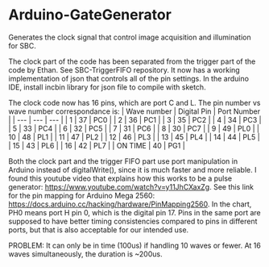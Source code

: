 # Arduino-GateGenerator
Generates the clock signal that control image acquisition and illumination for SBC.

The clock part of the code has been separated from the trigger part of the code by Ethan. See SBC-TriggerFIFO repository. It now has a working implementation of json that controls all of the pin settings. In the arduino IDE, install incbin library for json file to compile with sketch.

The clock code now has 16 pins, which are port C and L. The pin number vs wave number correspondance is:
| Wave number | Digital Pin | Port Number |
| --- | --- | --- |
| 1 | 37 | PC0 |
| 2 | 36 | PC1 |
| 3 | 35 | PC2 |
| 4 | 34 | PC3 |
| 5 | 33 | PC4 |
| 6 | 32 | PC5 |
| 7 | 31 | PC6 |
| 8 | 30 | PC7 |
| 9 | 49 | PL0 |
| 10 | 48 | PL1 |
| 11 | 47 | PL2 |
| 12 | 46 | PL3 |
| 13 | 45 | PL4 |
| 14 | 44 | PL5 |
| 15 | 43 | PL6 |
| 16 | 42 | PL7 |
| ON TIME | 40 | PG1 |

Both the clock part and the trigger FIFO part use port manipulation in Arduino instead of digitalWrite(), since it is much faster and more reliable. I found this youtube video that explains how this works to be a pulse generator: https://www.youtube.com/watch?v=y11JhCXaxZg. See this link for the pin mapping for Arduino Mega 2560: https://docs.arduino.cc/hacking/hardware/PinMapping2560. In the chart, PH0 means port H pin 0, which is the digital pin 17. Pins in the same port are supposed to have better timing consistencies compared to pins in different ports, but that is also acceptable for our intended use.

PROBLEM: It can only be in time (100us) if handling 10 waves or fewer. At 16 waves simultaneously, the duration is ~200us.
